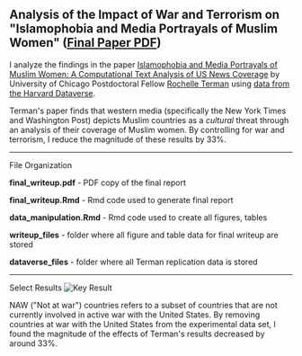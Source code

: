 ## Analysis of the Impact of War and Terrorism on "Islamophobia and Media Portrayals of Muslim Women" ([Final Paper PDF](https://github.com/seanhugh/Data-Islamophobia/blob/master/final_writeup.pdf))

I analyze the findings in the paper [Islamophobia and Media Portrayals of Muslim Women: A Computational Text Analysis of US News Coverage](http://rochelleterman.com/wp-content/uploads/2014/08/Manuscript.pdf) by University of Chicago Postdoctoral Fellow [Rochelle Terman](https://cisac.fsi.stanford.edu/people/rochelle-terman) using [data from the Harvard Dataverse](https://dataverse.harvard.edu/dataset.xhtml?persistentId=doi:10.7910/DVN/W8AAYK&version=1.0).

Terman's paper finds that western media (specifically the New York Times and Washington Post) depicts Muslim countries as a *cultural* threat through an analysis of their coverage of Muslim women. By controlling for war and terrorism, I reduce the magnitude of these results by 33%.

-----

File Organization

**final_writeup.pdf** - PDF copy of the final report

**final_writeup.Rmd** - Rmd code used to generate final report

**data_manipulation.Rmd** - Rmd code used to create all figures, tables

**writeup_files** - folder where all figure and table data for final writeup are stored

**dataverse_files** - folder where all Terman replication data is stored

----

Select Results
![Key Result](https://raw.githubusercontent.com/seanhugh/Data-Islamaphobia/master/writeup_files/keyexerpt.png)

NAW ("Not at war") countries refers to a subset of countries that are not currently involved in active war with the United States. By removing countries at war with the United States from the experimental data set, I found the magnitude of the effects of Terman's results decreased by around 33%.
